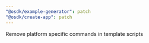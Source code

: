```yaml
---
"@osdk/example-generator": patch
"@osdk/create-app": patch
---
```


Remove platform specific commands in template scripts
